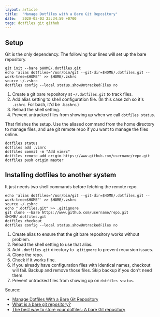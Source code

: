 ```yaml
---
layout: article
title:  "Manage Dotfiles with a Bare Git Repository"
date:   2020-02-03 23:34:59 +0700
tags: dotfiles git github
---
```


## Setup

Git is the only dependency. The following four lines will set up the bare repository.

```
git init --bare $HOME/.dotfiles.git
echo 'alias dotfiles="/usr/bin/git --git-dir=$HOME/.dotfiles.git --work-tree=$HOME"' >> $HOME/.zshrc
source ~/.zshrc
dotfiles config --local status.showUntrackedFiles no
```

1. Create a git bare repository at `~/.dotfiles.git` to track files.
2. Add alias setting to shell configuration file. (In this case zsh so it's `.zshrc`. For bash, it'd be `.bashrc`.)
3. Reload the shell setting.
4. Prevent untracked files from showing up when we call `dotfiles status`.

That finishes the setup. Use the aliased command from the home directory to manage files, and use git remote repo if you want to manage the files online.

```
dotfiles status
dotfiles add .vimrc
dotfiles commit -m "Add vimrc"
dotfiles remote add origin https://www.github.com/username/repo.git
dotfiles push origin master
```

## Installing dotfiles to another system

It just needs two shell commands before fetching the remote repo.

```
echo 'alias dotfiles="/usr/bin/git --git-dir=$HOME/.dotfiles.git --work-tree=$HOME"' >> $HOME/.zshrc
source ~/.zshrc
echo ".dotfiles.git" >> .gitignore
git clone --bare https://www.github.com/username/repo.git $HOME/.dotfiles.git
dotfiles checkout
dotfiles config --local status.showUntrackedFiles no
```

1. Create alias to ensure that the git bare repository works without problem.
2. Reload the shell setting to use that alias.
3. Add `.dotfiles.git` directory to `.gitignore` to prevent recursion issues.
4. Clone the repo.
5. Check if it works fine.
6. If you already have configuration files with identical names, checkout will fail. Backup and remove those files. Skip backup if you don't need them.
7. Prevent untracked files from showing up on `dotfiles status`.

Source:
- [Manage Dotfiles With a Bare Git Repository](https://harfangk.github.io/2016/09/18/manage-dotfiles-with-a-git-bare-repository.html)
- [What is a bare git repository?](http://www.saintsjd.com/2011/01/what-is-a-bare-git-repository/)
- [The best way to store your dotfiles: A bare Git repository](https://www.atlassian.com/git/tutorials/dotfiles)
